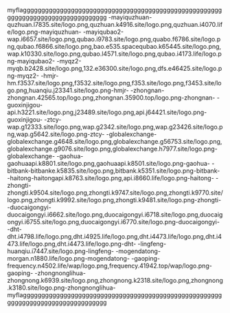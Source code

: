 myflaggggggggggggggggggggggggggggggggggggggggggggggggggggggggggggggggggggggggggggggggg
-mayiquzhuan-quzhuan.l7835.site/logo.png,quzhuan.k4916.site/logo.png,quzhuan.i4070.life/logo.png-mayiquzhuan-
-mayiqubao2-wap.i6657.site/logo.png,qubao.i9783.site/logo.png,quabo.f6786.site/logo.png,qubao.f6866.site/logo.png,bao.e535.spacequbao.k65445.site/logo.png,	wap.k10330.site/logo.png,qubao.l4571.site/logo.png,qubao.i4173.life/logo.png-mayiqubao2-
-myqz2-myqb.b2428.site/logo.png,132.e36300.site/logo.png,dfs.e46425.site/logo.png-myqz2-
-hmjr-hm.f3537.site/logo.png,f3532.site/logo.png,f353.site/logo.png,f3453.site/logo.png,huanqiu.j23341.site/logo.png-hmjr-
-zhongnan-zhongnan.42565.top/logo.png,zhongnan.35900.top/logo.png-zhongnan-
-guoxinjigou-api.h3221.site/logo.png,j23489.site/logo.png,api.j64421.site/logo.png-guoxinjigou-
-ztcy-wap.g12333.site/logo.png,wap.g2342.site/logo.png,wap.g23426.site/logo.png,wap.g5642.site/logo.png-ztcy-
-globalexchange-globalexchange.g4648.site/logo.png,globalexchange.g56753.site/logo.png,globalexchange.g9076.site/logo.png,globalexchange.h7977.site/logo.png-globalexchange-
-gaohua-gaohuaapi.k8801.site/logo.png,gaohuaapi.k8501.site/logo.png-gaohua-
-bitbank-bitbanke.k5835.site/logo.png,bitbank.k5351.site/logo.png-bitbank-
-haitong-haitongapi.k8763.site/logo.png,api.i8660.life/logo.png-haitong-
-zhongti-zhongti.k9504.site/logo.png,zhongti.k9747.site/logo.png,zhongti.k9770.site/logo.png,zhongti.k9992.site/logo.png,zhongti.k9481.site/logo.png-zhongti-
-duocaigongyi-duocaigongyi.i6662.site/logo.png,duocaigongyi.i6718.site/logo.png,duocaigongyi.i6755.site/logo.png,duocaigongyi.i6770.site/logo.png-duocaigongyi-
-dht-dht.i4798.life/logo.png,dht.i4925.life/logo.png,dht.i4473.life/logo.png,dht.i4473.life/logo.png,dht.i4473.life/logo.png-dht-
-lingfeng-huanqiu.i7447.site/logo.png-lingfeng-
-mogendatong-morgan.n1880.life/logo.png-mogendatong-
-gaoping-frequency.n4502.life/wap/logo.png,frequency.41942.top/wap/logo.png-gaoping-
-zhongnonglihua-zhongnong.k6939.site/logo.png,zhongnong.k2318.site/logo.png,zhongnong.k3180.site/logo.png-zhongnonglihua-
myflaggggggggggggggggggggggggggggggggggggggggggggggggggggggggggggggggggggggggggggggggg
